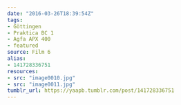 ```yaml
---
date: "2016-03-26T18:39:54Z"
tags:
- Göttingen
- Praktica BC 1
- Agfa APX 400
- featured
source: Film 6
alias:
- 141728336751
resources:
- src: "image0010.jpg"
- src: "image0011.jpg"
tumblr_url: https://yaapb.tumblr.com/post/141728336751
---
```

